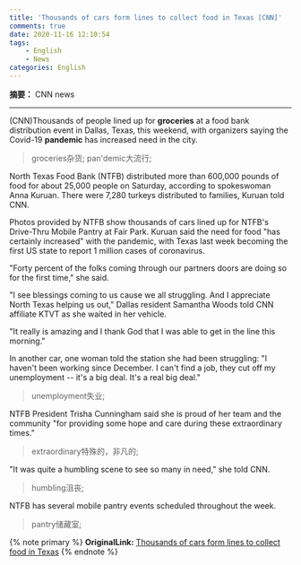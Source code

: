 ```yaml
---
title: 'Thousands of cars form lines to collect food in Texas [CNN]'
comments: true
date: 2020-11-16 12:10:54
tags:
    - English
    - News
categories: English
---
```

__摘要：__
CNN news
<!-- more -->
___
(CNN)Thousands of people lined up for __groceries__ at a food bank distribution event in Dallas, Texas, this weekend, with organizers saying the Covid-19 __pandemic__ has increased need in the city.
> groceries杂货; pan'demic大流行; 

North Texas Food Bank (NTFB) distributed more than 600,000 pounds of food for about 25,000 people on Saturday, according to spokeswoman Anna Kuruan. There were 7,280 turkeys distributed to families, Kuruan told CNN.

Photos provided by NTFB show thousands of cars lined up for NTFB's Drive-Thru Mobile Pantry at Fair Park. Kuruan said the need for food "has certainly increased" with the pandemic, with Texas last week becoming the first US state to report 1 million cases of coronavirus.

"Forty percent of the folks coming through our partners doors are doing so for the first time," she said.

"I see blessings coming to us cause we all struggling. And I appreciate North Texas helping us out," Dallas resident Samantha Woods told CNN affiliate KTVT as she waited in her vehicle.

"It really is amazing and I thank God that I was able to get in the line this morning."

In another car, one woman told the station she had been struggling: "I haven't been working since December. I can't find a job, they cut off my unemployment -- it's a big deal. It's a real big deal."
> unemployment失业; 

NTFB President Trisha Cunningham said she is proud of her team and the community "for providing some hope and care during these extraordinary times."
> extraordinary特殊的，非凡的; 

"It was quite a humbling scene to see so many in need," she told CNN.
> humbling沮丧;

NTFB has several mobile pantry events scheduled throughout the week.
> pantry储藏室;

{% note primary %}
__OriginalLink:__ [Thousands of cars form lines to collect food in Texas](https://us.cnn.com/2020/11/15/us/dallas-texas-food-bank-coronavirus/index.html)
{% endnote %}